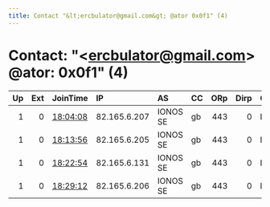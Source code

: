 ```yaml
---
title: Contact "&lt;ercbulator@gmail.com&gt; @ator 0x0f1" (4)
---
```


# Contact: "&lt;ercbulator@gmail.com&gt; @ator: 0x0f1" (4)

|   Up |   Ext | JoinTime                                                                                              | IP           | AS       | CC   |   ORp |   Dirp | OS    | Version   | Nickname      |   eFamMembers |
|-----:|------:|:------------------------------------------------------------------------------------------------------|:-------------|:---------|:-----|------:|-------:|:------|:----------|:--------------|--------------:|
|    1 |     0 | [18:04:08](https://nusenu.github.io/OrNetStats/w/relay/18AE8B191997F3F3D84C944151DD917E8B503832.html) | 82.165.6.207 | IONOS SE | gb   |   443 |      0 | Linux | 0.4.7.13  | ErcVPSRelayI2 |             6 |
|    1 |     0 | [18:13:56](https://nusenu.github.io/OrNetStats/w/relay/0A41A37BB49D4BC461BEE91C95831E936B5E536C.html) | 82.165.6.205 | IONOS SE | gb   |   443 |      0 | Linux | 0.4.7.13  | ErcVPSRelayI3 |             6 |
|    1 |     0 | [18:22:54](https://nusenu.github.io/OrNetStats/w/relay/5924BD8F5D1CE05C1A543EC49BE05E60453AD32C.html) | 82.165.6.131 | IONOS SE | gb   |   443 |      0 | Linux | 0.4.7.13  | ErcVPSRelayI4 |             6 |
|    1 |     0 | [18:29:12](https://nusenu.github.io/OrNetStats/w/relay/998E1F81C49618D6D5071A38AE61C78ECD8B90E7.html) | 82.165.6.206 | IONOS SE | gb   |   443 |      0 | Linux | 0.4.7.13  | ErcVPSRelayI5 |             6 |
